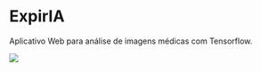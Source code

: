 # ExpirIA
Aplicativo Web para análise de imagens médicas com Tensorflow.

<a href="https://www.buymeacoffee.com/igormcastro"><img src="https://img.buymeacoffee.com/button-api/?text=Buy me a coffee&emoji=&slug=igormcastro&button_colour=FFDD00&font_colour=000000&font_family=Cookie&outline_colour=000000&coffee_colour=ffffff" /></a>
